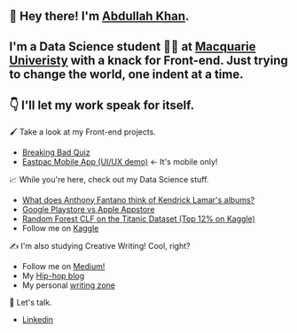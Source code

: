 ## :wave: Hey there! I'm [Abdullah Khan](https://sochmoreblog.netlify.app).

## I'm a Data Science student :student: at [Macquarie Univeristy](https://www.mq.edu.au/) with a knack for Front-end. Just trying to change the world, one indent at a time.

## 👇 I'll let my work speak for itself.

🖌️ Take a look at my Front-end projects.
- [Breaking Bad Quiz](breakingbadquiz.netlify.app)
- [Eastpac Mobile App (UI/UX demo)](eastpac.netlify.app) <- It's mobile only!

📈 While you're here, check out my Data Science stuff.
* [What does Anthony Fantano think of Kendrick Lamar's albums?](https://sochmoreblog.netlify.app/project/needledrop-sentiment-analysis)
* [Google Playstore vs Apple Appstore](https://www.kaggle.com/kendrake6/google-playstore-vs-apple-app-store-eda)
* [Random Forest CLF on the Titanic Dataset (Top 12% on Kaggle)](https://www.kaggle.com/kendrake6/random-forest-clf-on-the-titanic-dataset)
* Follow me on [Kaggle](https://www.kaggle.com/kendrake6)

✍️ I'm also studying Creative Writing! Cool, right?
* Follow me on [Medium!](https://kendrake6.medium.com/)
* My [Hip-hop blog](https://sochmore.wordpress.com/)
* My personal [writing zone](https://sochmoreblog.netlify.app/post)

🤙 Let's talk.
* [Linkedin](https://www.linkedin.com/in/abdullah-khan-91026917b/) 




